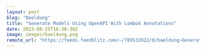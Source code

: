 ```yaml
---
layout: post
blog: "Baeldung"
title: "Generate Models Using OpenAPI With Lombok Annotations"
date: 2023-08-25T16:30:38Z
image: images/baeldung.png
remote_url: "https://feeds.feedblitz.com/~/789532022/0/baeldung~Generate-Models-Using-OpenAPI-With-Lombok-Annotations"
---
```

